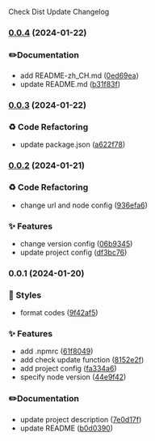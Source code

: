 Check Dist Update Changelog
### [0.0.4](https://github.com/SWSJTX/check-dist-update/compare/v0.0.3...v0.0.4) (2024-01-22)


### ✏️Documentation

* add README-zh_CH.md ([0ed69ea](https://github.com/SWSJTX/check-dist-update/commit/0ed69ea50fee25db057870d742f6cc7115716a16))
* update README.md ([b31f83f](https://github.com/SWSJTX/check-dist-update/commit/b31f83f98e386412cbaef2d8df29a6082f36be84))

### [0.0.3](https://github.com/SWSJTX/check-dist-update/compare/v0.0.2...v0.0.3) (2024-01-22)


### ♻️ Code Refactoring

* update package.json ([a622f78](https://github.com/SWSJTX/check-dist-update/commit/a622f78b74e08be98caec1e01e8f1c5d6baf1db3))

### [0.0.2](https://github.com/SWSJTX/check-dist-update/compare/v0.0.1...v0.0.2) (2024-01-21)


### ♻️ Code Refactoring

* change url and node config ([936efa6](https://github.com/SWSJTX/check-dist-update/commit/936efa6140ae439f00782ed3198516af4108be7b))


### ✨ Features

* change version config ([06b9345](https://github.com/SWSJTX/check-dist-update/commit/06b93457847c3d964e750355c3324d8a52b7dfab))
* update project config ([df3bc76](https://github.com/SWSJTX/check-dist-update/commit/df3bc763ec664b1260d8cfb2f15238787da8d57a))

### 0.0.1 (2024-01-20)


### 💄 Styles

* format codes ([9f42af5](https://github.com/SWSJTX/check-dist-update/commit/9f42af54fce2871bd173750bfa9a32402b67a5ac))


### ✨ Features

* add .npmrc ([61f8049](https://github.com/SWSJTX/check-dist-update/commit/61f80495eabb41c290f590949b50d348f23707f1))
* add check update function ([8152e2f](https://github.com/SWSJTX/check-dist-update/commit/8152e2fa1dcd732f0cb2a9da62e8be69e93027e1))
* add project config ([fa334a6](https://github.com/SWSJTX/check-dist-update/commit/fa334a6af5e2c9287780b152e8e80568d6d7cd95))
* specify node version ([44e9f42](https://github.com/SWSJTX/check-dist-update/commit/44e9f42148819204158eb5344ded6a0ee8245fbe))


### ✏️Documentation

* update project description ([7e0d17f](https://github.com/SWSJTX/check-dist-update/commit/7e0d17f0356fc9256b4103eec94f445499658e7b))
* update README ([b0d0390](https://github.com/SWSJTX/check-dist-update/commit/b0d0390f660fa941d216d3c0948c59c4de97eaad))
